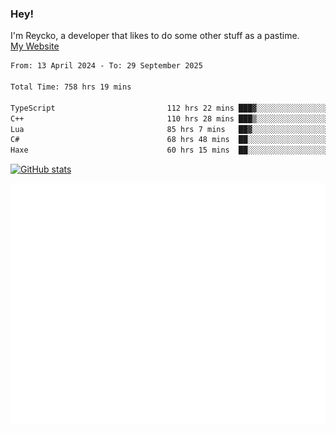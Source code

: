 ### Hey!
I'm Reycko, a developer that likes to do some other stuff as a pastime.  
[My Website](https://reycko.root.sx)

<!--START_SECTION:wakasection-->

```txt
From: 13 April 2024 - To: 29 September 2025

Total Time: 758 hrs 19 mins

TypeScript                         112 hrs 22 mins ███▓░░░░░░░░░░░░░░░░░░░░░   14.15 %
C++                                110 hrs 28 mins ███▒░░░░░░░░░░░░░░░░░░░░░   13.91 %
Lua                                85 hrs 7 mins   ██▓░░░░░░░░░░░░░░░░░░░░░░   10.72 %
C#                                 68 hrs 48 mins  ██░░░░░░░░░░░░░░░░░░░░░░░   08.66 %
Haxe                               60 hrs 15 mins  ██░░░░░░░░░░░░░░░░░░░░░░░   07.59 %
```

<!--END_SECTION:wakasection-->

[![GitHub stats](https://github-readme-stats.vercel.app/api?username=Reycko&show_icons=true&theme=dark&hide_title=true&count_private=true)](https://github.com/anuraghazra/github-readme-stats)

![Metrics](/github-metrics.svg)
